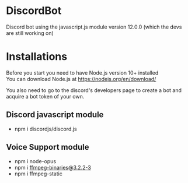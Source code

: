 # DiscordBot
Discord bot using the javascript.js module version 12.0.0 (which the devs are still working on)


# Installations
Before you start you need to have Node.js version 10+ installed <br>
You can download Node.js at https://nodejs.org/en/download/ <br>

You also need to go to the discord's developers page to create a bot and acquire a bot token of your own.


**Discord javascript module**
-----------------------------
- npm i discordjs/discord.js

**Voice Support module**
-----------------------------
- npm i node-opus
- npm i ffmpeg-binaries@3.2.2-3
- npm i ffmpeg-static
